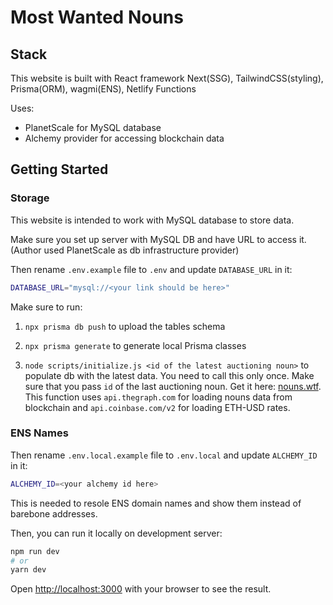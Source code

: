 # Most Wanted Nouns

## Stack

This website is built with React framework Next(SSG), TailwindCSS(styling), Prisma(ORM), wagmi(ENS), Netlify Functions

Uses:

- PlanetScale for MySQL database
- Alchemy provider for accessing blockchain data

## Getting Started

### Storage

This website is intended to work with MySQL database to store data.

Make sure you set up server with MySQL DB and have URL to access it. (Author used PlanetScale as db infrastructure provider)

Then rename `.env.example` file to `.env` and update `DATABASE_URL` in it:

```bash
DATABASE_URL="mysql://<your link should be here>"
```

Make sure to run:

1. `npx prisma db push` to upload the tables schema

2. `npx prisma generate` to generate local Prisma classes

3. `node scripts/initialize.js <id of the latest auctioning noun>` to populate db with the latest data. You need to call this only once. Make sure that you pass `id` of the last auctioning noun. Get it here: [nouns.wtf](https://nonouns.wtf). This function uses `api.thegraph.com` for loading nouns data from blockchain and `api.coinbase.com/v2` for loading ETH-USD rates.

### ENS Names

Then rename `.env.local.example` file to `.env.local` and update `ALCHEMY_ID` in it:

```bash
ALCHEMY_ID=<your alchemy id here>
```

This is needed to resole ENS domain names and show them instead of barebone addresses.

Then, you can run it locally on development server:

```bash
npm run dev
# or
yarn dev
```

Open [http://localhost:3000](http://localhost:3000) with your browser to see the result.
